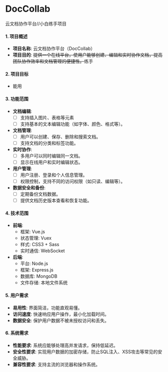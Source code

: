 # DocCollab

云文档协作平台//小白练手项目









#### 1. 项目概述

- **项目名称**: 云文档协作平台（DocCollab）
- **项目目的**: ~~提供一个在线平台，使用户能够创建、编辑和实时协作文档，提高团队协作效率和文档管理的便捷性。~~练手

#### 2. 项目目标

- 能用

#### 3. 功能范围

- **文档编辑**:
  - [ ] 支持插入图片、表格等元素
  - [ ] 支持基本的文本编辑功能（如字体、颜色、格式等）。
- **文档管理**:
  - [ ] 用户可以创建、保存、删除和搜索文档。
  - [ ] 支持文档的分类和标签功能。
- **实时协作**:
  - [ ] 多用户可以同时编辑同一文档。
  - [ ] 显示在线用户和实时编辑状态。
- **用户管理**:
  - [ ] 用户注册、登录和个人信息管理。
  - [ ] 权限控制，支持不同的访问权限（如只读、编辑等）。
- **数据安全和备份**:
  - [ ] 定期备份文档数据。
  - [ ] 提供文档历史版本查看和恢复功能。

#### 4. 技术范围

- **前端**:
  - 框架: Vue.js
  - 状态管理: Vuex
  - 样式: CSS3 + Sass
  - 实时通信: WebSocket
- **后端**:
  - 平台: Node.js
  - 框架: Express.js
  - 数据库: MongoDB 
  - 文件存储: 本地文件系统 

#### 5. 用户需求

- **易用性**: 界面简洁，功能直观易懂。
- **访问速度**: 快速响应用户操作，最小化加载时间。
- **数据安全**: 保护用户数据不被未授权访问和丢失。

#### 6. 系统需求

- **性能要求**: 系统应能够处理高并发请求，保持低延迟。
- **安全性要求**: 实现用户数据的加密存储，防止SQL注入、XSS攻击等常见的安全威胁。
- **兼容性要求**: 支持主流的浏览器和操作系统。

